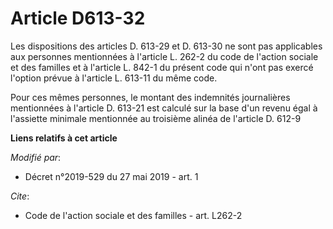 # Article D613-32

Les dispositions des articles D. 613-29 et D. 613-30 ne sont pas applicables aux personnes mentionnées à l'article L. 262-2
du code de l'action sociale et des familles et à l'article L. 842-1 du présent code qui n'ont pas exercé l'option prévue à
l'article L. 613-11 du même code.

Pour ces mêmes personnes, le montant des indemnités journalières mentionnées à l'article D. 613-21 est calculé sur la base
d'un revenu égal à l'assiette minimale mentionnée au troisième alinéa de l'article D. 612-9

**Liens relatifs à cet article**

_Modifié par_:

  - Décret n°2019-529 du 27 mai 2019 - art. 1

_Cite_:

  - Code de l'action sociale et des familles - art. L262-2
